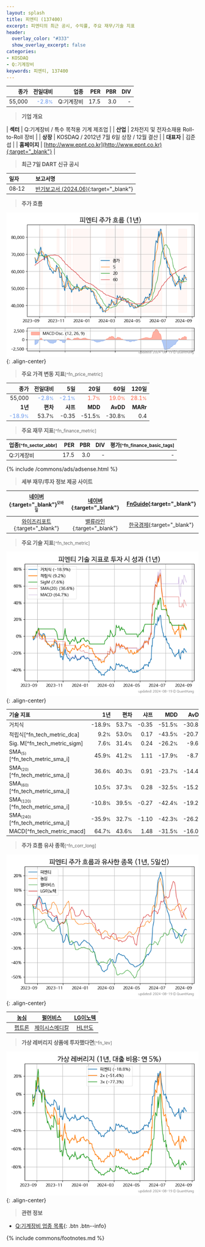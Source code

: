 ```yaml
---
layout: splash
title: 피엔티 (137400)
excerpt: 피엔티의 최근 공시, 수익률, 주요 재무/기술 지표
header:
  overlay_color: "#333"
  show_overlay_excerpt: false
categories:
- KOSDAQ
- Q:기계장비
keywords: 피엔티, 137400
---
```


| **종가** | **전일대비** | **업종** | **PER** | **PBR** | **DIV** |
| -------: | -----------: | -------: | ------: | ------: | ------: |
| 55,000 | <span style="color: cornflowerblue">-2.8<small>%</small></span> | Q:기계장비 | 17.5 | 3.0 | - |

<!-- more -->


> **기업 개요**<a id="company"></a>

| <span style="white-space:nowrap;">**섹터**</span> | Q:기계장비 / 특수 목적용 기계 제조업 |
| <span style="white-space:nowrap;">**산업**</span> | 2차전지 및 전자소재용 Roll-to-Roll 장비 |
| <span style="white-space:nowrap;">**상장**</span> | KOSDAQ / 2012년 7월 6일 상장 / 12월 결산 |
| <span style="white-space:nowrap;">**대표자**</span> | 김준섭 |
| <span style="white-space:nowrap;">**홈페이지**</span> | [http://www.epnt.co.kr](http://www.epnt.co.kr){:target="_blank"} |


> **최근 7일 DART 신규 공시**<a id="dart"></a>

| **일자** |      | **보고서명** |
| :------- | :--- | :----------- |
| 08&#x2011;12 | | [반기보고서 (2024.06)](https://dart.fss.or.kr/dsaf001/main.do?rcpNo=20240812000085){:target="_blank"} |


> **주가 흐름**<a id="price"></a>

![137400](/stock/images/137400.png){: .align-center}


> **주요 가격 변동 지표**<small>[^fn_price_metric]</small>

| **종가** | **전일대비** | **5일** | **20일** | **60일** | **120일** |
| -------: | -----------: | ------: | -------: | -------: | --------: |
| 55,000 | <span style="color: cornflowerblue">-2.8<small>%</small></span> | <span style="color: cornflowerblue">-2.1<small>%</small></span> | <span style="color: tomato">1.7<small>%</small></span> | <span style="color: tomato">19.0<small>%</small></span> | <span style="color: tomato">28.1<small>%</small></span> |
| **1년** | **편차** | **샤프** | **MDD** | **AvDD** | **MARr** |
| <span style="color: cornflowerblue">-18.9<small>%</small></span> | 53.7<small>%</small> | -0.35 | -51.5<small>%</small> | -30.8<small>%</small> | 0.4 |


> **주요 재무 지표**<small>[^fn_finance_metric]</small>

| **업종**<small>[^fn_sector_abbr]</small> | **PER** | **PBR** | **DIV** | **평가**<small>[^fn_finance_basic_tags]</small> |
| :--------------------------------------- | ------: | ------: | ------: | ----------------------------------------------: |
| Q:기계장비 | 17.5 | 3.0 | - | - |



{% include /commons/ads/adsense.html %}

> **세부 재무/투자 정보 제공 사이트**

| [네이버](https://m.stock.naver.com/domestic/stock/137400/finance/summary){:target="_blank"}<sup><small>모바일</small></sup> | [네이버](https://finance.naver.com/item/coinfo.naver?code=137400){:target="_blank"} | [FnGuide](https://comp.fnguide.com/SVO2/ASP/SVD_Invest.asp?gicode=A137400&MenuYn=Y){:target="_blank"} |
| :---: | :---: | :---: |
| [와이즈리포트](https://comp.wisereport.co.kr/company/c1040001.aspx?cmp_cd=137400){:target="_blank"} | [밸류라인](https://www.valueline.co.kr/finance/summary/137400){:target="_blank"} | [한국경제](https://markets.hankyung.com/stock/137400/financial-summary){:target="_blank"} |


> **주요 기술 지표**<small>[^fn_tech_metric]</small>


![137400](/stock/images/137400_tech.png){: .align-center}

| **기술 지표** | **1년** | **편차** | **샤프** | **MDD** | **AvDD** |
| :------------ | ------: | -----------: | -------: | ------: | -------: |
| 거치식 | -18.9<small>%</small> | 53.7<small>%</small> | -0.35 | -51.5<small>%</small> | -30.8<small>%</small> |
| 적립식[^fn_tech_metric_dca] | 9.2<small>%</small> | 53.0<small>%</small> | 0.17 | -43.5<small>%</small> | -20.7<small>%</small> |
| Sig. M[^fn_tech_metric_sigm] | 7.6<small>%</small> | 31.4<small>%</small> | 0.24 | -26.2<small>%</small> | -9.6<small>%</small> |
| SMA<small><sub>(5)</sub></small>[^fn_tech_metric_sma_i] | 45.9<small>%</small> | 41.2<small>%</small> | 1.11 | -17.9<small>%</small> | -8.7<small>%</small> |
| SMA<small><sub>(20)</sub></small>[^fn_tech_metric_sma_i] | 36.6<small>%</small> | 40.3<small>%</small> | 0.91 | -23.7<small>%</small> | -14.4<small>%</small> |
| SMA<small><sub>(60)</sub></small>[^fn_tech_metric_sma_i] | 10.5<small>%</small> | 37.3<small>%</small> | 0.28 | -32.5<small>%</small> | -15.2<small>%</small> |
| SMA<small><sub>(120)</sub></small>[^fn_tech_metric_sma_i] | -10.8<small>%</small> | 39.5<small>%</small> | -0.27 | -42.4<small>%</small> | -19.2<small>%</small> |
| SMA<small><sub>(240)</sub></small>[^fn_tech_metric_sma_i] | -35.9<small>%</small> | 32.7<small>%</small> | -1.10 | -42.3<small>%</small> | -26.2<small>%</small> |
| MACD[^fn_tech_metric_macd] | 64.7<small>%</small> | 43.6<small>%</small> | 1.48 | -31.5<small>%</small> | -16.0<small>%</small> |


> **주가 흐름 유사 종목**<a id="corr"></a><small>[^fn_corr_long]</small>

![137400](/stock/images/137400_corr.png){: .align-center}

|       | [농심](/004370/) | [펄어비스](/263750/) | [LG이노텍](/011070/) |
| :---: | :------------------------------------: | :------------------------------------: | :------------------------------------: |
|       | [펩트론](/087010/) | [제이시스메디칼](/287410/) | [HL만도](/204320/) |


> **가상 레버리지 상품에 투자했다면**<a id="2x"></a><small>[^fn_lev]</small>

![137400](/stock/images/137400_2x.png){: .align-center}


> **관련 정보**

- [Q:기계장비 업종 목록](/stats/sector/kosdaq_업종_기계장비_종목/){: .btn .btn--info}

{% include commons/footnotes.md %}